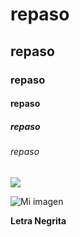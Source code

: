 # repaso
## repaso
### repaso
#### repaso
##### repaso
###### repaso

![](http://globalgamejam.org/sites/default/files/styles/game_sidebar__normal/public/game/featured_image/promo_5.png)

![Mi imagen](https://lh3.googleusercontent.com/ggw64QkZXs_fwiGDuejegMrO6ev_oFIYqza5N2b1MDJZugMS5FEKQznyBEknuXDGu3Z08bLpK9GT-8g=w1920-h876)

**Letra Negrita**
